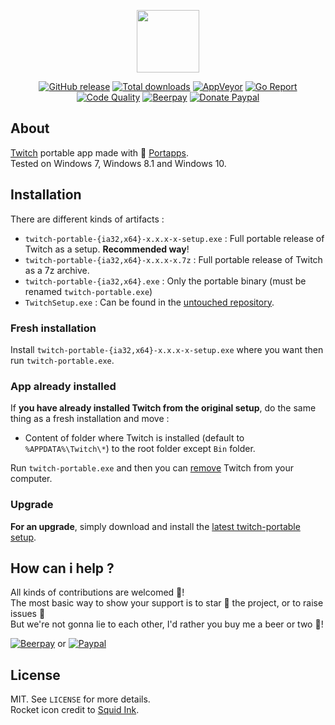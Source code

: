 <p align="center"><a href="https://github.com/portapps/twitch-portable" target="_blank"><img width="100" src="https://github.com/portapps/twitch-portable/blob/master/res/papp.png"></a></p>

<p align="center">
  <a href="https://github.com/portapps/twitch-portable/releases/latest"><img src="https://img.shields.io/github/release/portapps/twitch-portable.svg?style=flat-square" alt="GitHub release"></a>
  <a href="https://github.com/portapps/twitch-portable/releases/latest"><img src="https://img.shields.io/github/downloads/portapps/twitch-portable/total.svg?style=flat-square" alt="Total downloads"></a>
  <a href="https://ci.appveyor.com/project/crazy-max/twitch-portable"><img src="https://img.shields.io/appveyor/ci/crazy-max/twitch-portable.svg?style=flat-square" alt="AppVeyor"></a>
  <a href="https://goreportcard.com/report/github.com/portapps/twitch-portable"><img src="https://goreportcard.com/badge/github.com/portapps/twitch-portable?style=flat-square" alt="Go Report"></a>
  <a href="https://www.codacy.com/app/crazy-max/twitch-portable"><img src="https://img.shields.io/codacy/grade/b4286f4c64ba4788915b163a560b1c42.svg?style=flat-square" alt="Code Quality"></a>
  <a href="https://beerpay.io/portapps/portapps"><img src="https://img.shields.io/beerpay/portapps/portapps.svg?style=flat-square" alt="Beerpay"></a>
  <a href="https://www.paypal.com/cgi-bin/webscr?cmd=_s-xclick&hosted_button_id=WQD7AQGPDEPSG"><img src="https://img.shields.io/badge/donate-paypal-7057ff.svg?style=flat-square" alt="Donate Paypal"></a>
</p>

## About

[Twitch](https://app.twitch.tv/) portable app made with 🚀 [Portapps](https://github.com/portapps).<br />
Tested on Windows 7, Windows 8.1 and Windows 10.

## Installation

There are different kinds of artifacts :

* `twitch-portable-{ia32,x64}-x.x.x-x-setup.exe` : Full portable release of Twitch as a setup. **Recommended way**!
* `twitch-portable-{ia32,x64}-x.x.x-x.7z` : Full portable release of Twitch as a 7z archive.
* `twitch-portable-{ia32,x64}.exe` : Only the portable binary (must be renamed `twitch-portable.exe`)
* `TwitchSetup.exe` : Can be found in the [untouched repository](https://github.com/portapps/untouched/releases). 

### Fresh installation

Install `twitch-portable-{ia32,x64}-x.x.x-x-setup.exe` where you want then run `twitch-portable.exe`.

### App already installed

If **you have already installed Twitch from the original setup**, do the same thing as a fresh installation and move :

* Content of folder where Twitch is installed (default to `%APPDATA%\Twitch\*`) to the root folder except `Bin` folder.

Run `twitch-portable.exe` and then you can [remove](https://support.microsoft.com/en-us/instantanswers/ce7ba88b-4e95-4354-b807-35732db36c4d/repair-or-remove-programs) Twitch from your computer.

### Upgrade

**For an upgrade**, simply download and install the [latest twitch-portable setup](https://github.com/portapps/twitch-portable/releases/latest).

## How can i help ?

All kinds of contributions are welcomed :raised_hands:!<br />
The most basic way to show your support is to star :star2: the project, or to raise issues :speech_balloon:<br />
But we're not gonna lie to each other, I'd rather you buy me a beer or two :beers:!

[![Beerpay](https://beerpay.io/portapps/portapps/badge.svg?style=beer-square)](https://beerpay.io/portapps/portapps)
or [![Paypal](https://raw.githubusercontent.com/portapps/portapps/master/res/paypal.png)](https://www.paypal.com/cgi-bin/webscr?cmd=_s-xclick&hosted_button_id=WQD7AQGPDEPSG)

## License

MIT. See `LICENSE` for more details.<br />
Rocket icon credit to [Squid Ink](http://thesquid.ink).
